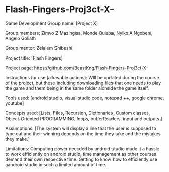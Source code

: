 # Flash-Fingers-Proj3ct-X-
Game Development
Group name: [Project X]

Group members: Zimvo Z Mazingisa, Monde Quluba, Nyiko A Ngobeni, Angelo Goliath

Group mentor: Zelalem Shibeshi

Project title: [Flash Fingers]

Project page: https://github.com/BeastKng/Flash-Fingers-Proj3ct-X-

Instructions for use (allowable actions): WIll be updated during the course of the project, but  these including downloading files that one needs to play the game and them being in the same folder alonside the game itself. 

Tools used: [android studio, visual studio code, notepad ++, google chrome, youtube]

Concepts used: [Lists, Files, Recursion, Dictionaries, Custom classes, Object-Oriented PROGRAMMING, loops, bufferReaders, input and outputs.]

Assumptions: [The system will display a line that the user is supposed to type out and their winning depends on the time they take and the mistakes they make.]

Limitations: Computing power neecded by android studio made it a hassle to work efficiently on android studio, time management as other courses demand their own respective time. Getting to know how to efficiently use aandroid studio in such a limited amount of time.

